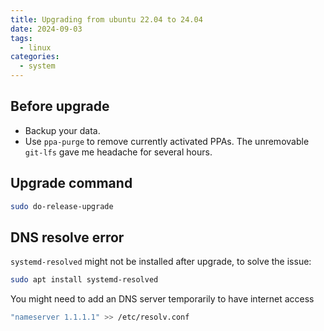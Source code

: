 ```yaml
---
title: Upgrading from ubuntu 22.04 to 24.04
date: 2024-09-03
tags:
  - linux
categories:
  - system
---
```


## Before upgrade

- Backup your data.
- Use `ppa-purge` to remove currently activated PPAs. The unremovable `git-lfs` gave me headache for several hours.

<!-- more -->

## Upgrade command

```bash
sudo do-release-upgrade
```

## DNS resolve error

`systemd-resolved` might not be installed after upgrade, to solve the issue:

```bash
sudo apt install systemd-resolved
```

You might need to add an DNS server temporarily to have internet access

```bash
"nameserver 1.1.1.1" >> /etc/resolv.conf
```
